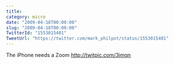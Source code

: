 ```yaml
---
title: 
category: micro
date: "2009-04-18T00:00:00"
slug: "2009-04-18T00:00:00"
TwitterId: "1553015401"
TweetUrl: "https://twitter.com/mark_philpot/status/1553015401"
---
```


The iPhone needs a Zoom http://twitpic.com/3jmqn
